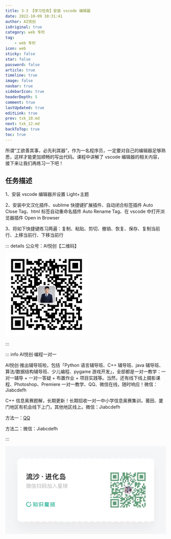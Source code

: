 ```yaml
---
title: 3-3 【学习任务】安装 vscode 编辑器
date: 2022-10-09 10:31:41
author: AI悦创
isOriginal: true
category: web 专栏
tag:
    - web 专栏
icon: web
sticky: false
star: false
password: false
article: true
timeline: true
image: false
navbar: true
sidebarIcon: true
headerDepth: 5
comment: true
lastUpdated: true
editLink: true
prev: txk_10.md
next: txk_12.md
backToTop: true
toc: true
---
```


所谓“工欲善其事，必先利其器”，作为一名程序员，一定要对自己的编辑器足够熟悉，这样才能更加顺畅的写出代码。课程中讲解了 vscode 编辑器的相关内容，接下来让我们再练习一下吧！

## 任务描述

1、安装 vscode 编辑器并设置 Light+主题

2、安装中文汉化插件、sublime 快捷键扩展插件、自动闭合标签插件 Auto Close Tag、html 标签自动重命名插件 Auto Rename Tag、在 vscode 中打开浏览器插件 Open in Browser

3、将如下快捷键练习两遍：复制、粘贴、剪切、撤销、恢复、保存、复制当前行、上移当前行、下移当前行









::: details 公众号：AI悦创【二维码】

![](/gzh.jpg)

:::

::: info AI悦创·编程一对一

AI悦创·推出辅导班啦，包括「Python 语言辅导班、C++ 辅导班、java 辅导班、算法/数据结构辅导班、少儿编程、pygame 游戏开发」，全部都是一对一教学：一对一辅导 + 一对一答疑 + 布置作业 + 项目实践等。当然，还有线下线上摄影课程、Photoshop、Premiere 一对一教学、QQ、微信在线，随时响应！微信：Jiabcdefh

C++ 信息奥赛题解，长期更新！长期招收一对一中小学信息奥赛集训，莆田、厦门地区有机会线下上门，其他地区线上。微信：Jiabcdefh

方法一：[QQ](http://wpa.qq.com/msgrd?v=3&uin=1432803776&site=qq&menu=yes)

方法二：微信：Jiabcdefh

:::

![](/zsxq.jpg)









